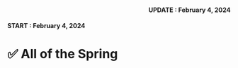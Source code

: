 <!-- Dates -->
#### <p align="right">UPDATE : February 4, 2024</p>
#### START : February 4, 2024

<!-- Title -->
# ✅ All of the Spring

<!-- Contents -->
